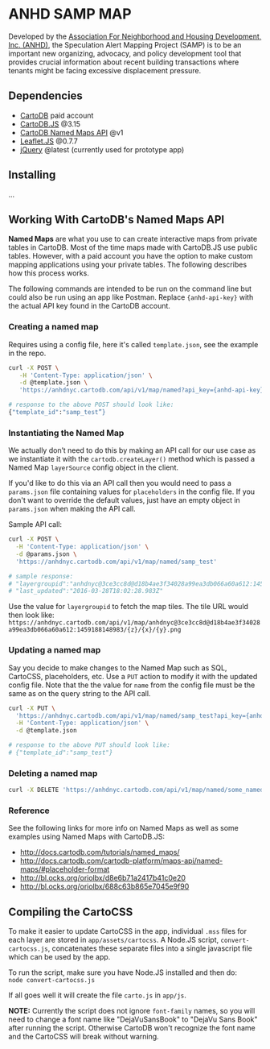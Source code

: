 # ANHD SAMP MAP
Developed by the [Association For Neighborhood and Housing Development, Inc.
(ANHD)](http://www.anhd.org), the Speculation Alert Mapping Project (SAMP) is to
be an important new organizing, advocacy, and policy development tool that provides
crucial information about recent building transactions where tenants might be facing
excessive displacement pressure.

## Dependencies
- [CartoDB](http://cartodb.com) paid account
- [CartoDB.JS](https://github.com/CartoDB/cartodb.js/) @3.15
- [CartoDB Named Maps API](http://docs.cartodb.com/cartodb-platform/maps-api/named-maps/) @v1
- [Leaflet.JS](http://leafletjs.com) @0.7.7
- [jQuery](#) @latest (currently used for prototype app)

## Installing
...

## Working With CartoDB's Named Maps API
**Named Maps** are what you use to can create interactive maps from private tables
in CartoDB. Most of the time maps made with CartoDB.JS use public tables. However,
with a paid account you have the option to make custom mapping applications using
your private tables. The following describes how this process works.

The following commands are intended to be run on the command line but could also
be run using an app like Postman. Replace `{anhd-api-key}` with the actual API key
found in the CartoDB account.

### Creating a named map
Requires using a config file, here it's called `template.json`, see the example
in the repo.

```bash
curl -X POST \
   -H 'Content-Type: application/json' \
   -d @template.json \
   'https://anhdnyc.cartodb.com/api/v1/map/named?api_key={anhd-api-key}'

# response to the above POST should look like:
{"template_id":"samp_test”}
```

### Instantiating the Named Map
We actually don’t need to do this by making an API call for our use case as we
instantiate it with the `cartodb.createLayer()` method which is passed a Named Map
`layerSource` config object in the client.

If you'd like to do this via an API call then you would need to pass a `params.json`
file containing values for `placeholders` in the config file. If you don't want to
override the default values, just have an empty object in `params.json` when making
the API call.

Sample API call:

```bash
curl -X POST \
  -H 'Content-Type: application/json' \
  -d @params.json \
  'https://anhdnyc.cartodb.com/api/v1/map/named/samp_test'

# sample response:
# "layergroupid":"anhdnyc@3ce3cc8d@d18b4ae3f34028a99ea3db066a60a612:1459188148983"
# "last_updated":"2016-03-28T18:02:28.983Z"
```

Use the value for `layergroupid` to fetch the map tiles. The tile URL would then look like:  
`https://anhdnyc.cartodb.com/api/v1/map/anhdnyc@3ce3cc8d@d18b4ae3f34028a99ea3db066a60a612:1459188148983/{z}/{x}/{y}.png`

### Updating a named map
Say you decide to make changes to the Named Map such as SQL, CartoCSS, placeholders, etc.
Use a `PUT` action to modify it with the updated config file. Note that the the value for
`name` from the config file must be the same as on the query string to the API call.

```bash
curl -X PUT \
  'https://anhdnyc.cartodb.com/api/v1/map/named/samp_test?api_key={anhd-api-key}' \
  -H 'Content-Type: application/json' \
  -d @template.json

# response to the above PUT should look like:  
# {"template_id":"samp_test"}
```

### Deleting a named map
```bash
curl -X DELETE 'https://anhdnyc.cartodb.com/api/v1/map/named/some_named_map?api_key={anhd-api-key}'
```
### Reference
See the following links for more info on Named Maps as well as some examples using
Named Maps with CartoDB.JS:  
- http://docs.cartodb.com/tutorials/named_maps/
- http://docs.cartodb.com/cartodb-platform/maps-api/named-maps/#placeholder-format
- http://bl.ocks.org/oriolbx/d8e6b71a2417b41c0e20
- http://bl.ocks.org/oriolbx/688c63b865e7045e9f90

## Compiling the CartoCSS
To make it easier to update CartoCSS in the app, individual `.mss` files for each
layer are stored in `app/assets/cartocss`. A Node.JS script, `convert-cartocss.js`,
concatenates these separate files into a single javascript file which can be used by
the app.

To run the script, make sure you have Node.JS installed and then do:  
`node convert-cartocss.js`

If all goes well it will create the file `carto.js` in `app/js`.

**NOTE:** Currently the script does not ignore `font-family` names, so you will
need to change a font name like "DejaVuSansBook" to "DejaVu Sans Book" after running
the script. Otherwise CartoDB won't recognize the font name and the CartoCSS will
break without warning.
